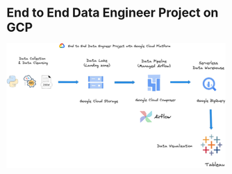 # End to End Data Engineer Project on GCP

<p align="center">

  <img src="dataproject.png" width="1000" title="hover text">

</p>
